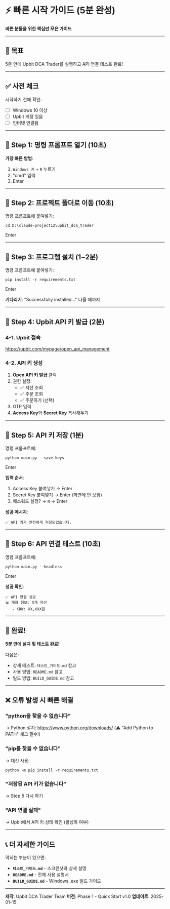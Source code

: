 # ⚡ 빠른 시작 가이드 (5분 완성)

**바쁜 분들을 위한 핵심만 모은 가이드**

---

## 🎯 목표
5분 안에 Upbit DCA Trader를 실행하고 API 연결 테스트 완료!

---

## ✅ 사전 체크

시작하기 전에 확인:
- [ ] Windows 10 이상
- [ ] Upbit 계정 있음
- [ ] 인터넷 연결됨

---

## 📝 Step 1: 명령 프롬프트 열기 (10초)

**가장 빠른 방법**:
1. `Windows 키` + `R` 누르기
2. "cmd" 입력
3. Enter

---

## 📝 Step 2: 프로젝트 폴더로 이동 (10초)

명령 프롬프트에 붙여넣기:
```
cd D:\claude-project12\upbit_dca_trader
```
Enter

---

## 📝 Step 3: 프로그램 설치 (1~2분)

명령 프롬프트에 붙여넣기:
```
pip install -r requirements.txt
```
Enter

**기다리기**: "Successfully installed..." 나올 때까지

---

## 📝 Step 4: Upbit API 키 발급 (2분)

### 4-1. Upbit 접속
https://upbit.com/mypage/open_api_management

### 4-2. API 키 생성
1. **Open API 키 발급** 클릭
2. 권한 설정:
   - ✅ 자산 조회
   - ✅ 주문 조회
   - ✅ 주문하기 (선택)
3. OTP 입력
4. **Access Key**와 **Secret Key** 복사해두기

---

## 📝 Step 5: API 키 저장 (1분)

명령 프롬프트에:
```
python main.py --save-keys
```
Enter

**입력 순서**:
1. Access Key 붙여넣기 → Enter
2. Secret Key 붙여넣기 → Enter (화면에 안 보임)
3. 패스워드 설정? → `N` → Enter

**성공 메시지**:
```
✅ API 키가 안전하게 저장되었습니다.
```

---

## 📝 Step 6: API 연결 테스트 (10초)

명령 프롬프트에:
```
python main.py --headless
```
Enter

**성공 확인**:
```
✅ API 연결 성공
📊 계좌 정보: X개 자산
   - KRW: XX,XXX원
```

---

## 🎉 완료!

**5분 만에 설치 및 테스트 완료!**

다음은:
- 상세 테스트: `테스트_가이드.md` 참고
- 사용 방법: `README.md` 참고
- 빌드 방법: `BUILD_GUIDE.md` 참고

---

## ❌ 오류 발생 시 빠른 해결

### "python을 찾을 수 없습니다"
→ Python 설치: https://www.python.org/downloads/
   (⚠️ "Add Python to PATH" 체크 필수!)

### "pip를 찾을 수 없습니다"
→ 대신 사용:
```
python -m pip install -r requirements.txt
```

### "저장된 API 키가 없습니다"
→ Step 5 다시 하기

### "API 연결 실패"
→ Upbit에서 API 키 상태 확인 (활성화 여부)

---

## 📞 더 자세한 가이드

막히는 부분이 있으면:
- **`테스트_가이드.md`** - 스크린샷과 상세 설명
- **`README.md`** - 전체 사용 설명서
- **`BUILD_GUIDE.md`** - Windows .exe 빌드 가이드

---

**제작**: Upbit DCA Trader Team
**버전**: Phase 1 - Quick Start v1.0
**업데이트**: 2025-01-15
